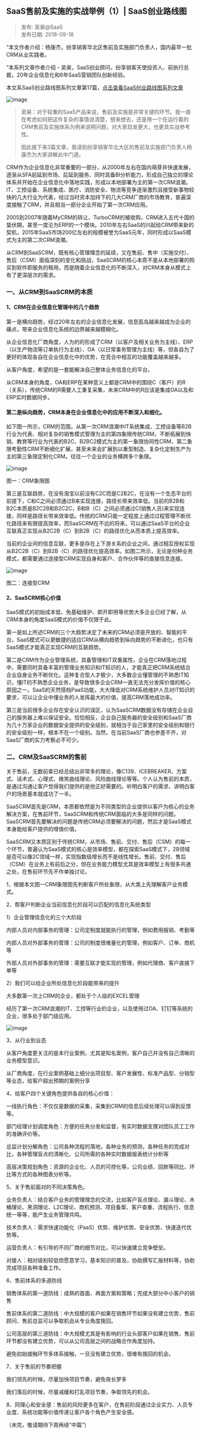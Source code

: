 ## SaaS售前及实施的实战举例（1）| SaaS创业路线图  

> 发布: 吴昊@SaaS  
> 发布日期: 2018-09-18  

“本文作者介绍：杨康杰，纷享销客华北区售前及实施部门负责人，国内最早一批CRM从业实践者。

“本系列文章作者介绍 - 吴昊，SaaS创业顾问，纷享销客天使投资人、前执行总裁，20年企业信息化和6年SaaS营销团队创新经验。

本文系SaaS创业路线图系列文章第17篇，[点击查看SaaS创业路线图系列文章](https://36kr.com/user/1308477002)

![image](images/1809-saassqjssdszjl1saascylxt-0.jpeg)

> 吴昊：对于较重的SaaS产品来说，售前及实施是非常关键的环节。我一直在考虑如何把这件复杂的事情说清楚，想来想去，还是用一个在运行着的CRM售前及实施体系为例来说明问题，对大家启发更大，也更具实战参考性。
>
> 因此接下来3篇文章，我请到纷享销客华北大区的售前及实施部门负责人杨康杰为大家讲解此中门道。

CRM作为企业信息化非常重要的一部分，从2000年左右在国内萌芽并快速发展，逐渐从SFA前延到市场、后延到服务、同时具备BI分析能力，形成自己独立的理论体系并开始在企业信息化中落地实践，形成以本地部署为主的第一次CRM浪潮。IT、工控设备、系统集成、医疗、消防安全、物流等竞争逐渐激烈且接受新事物较快的几大行业为代表，经过当时资本加持下的几大CRM厂商的市场教育，普遍深度接触了CRM，并且相当一部分企业开始了第一次CRM应用。

2005到2007年随着MyCRM的转让、TurboCRM的被收购，CRM进入五代十国的蛰伏期，甚至一度沦为ERP的一个模块。2010年左右SaaS的兴起给CRM带来新的契机，2015年SaaS市场200亿左右的规模被誉为SaaS元年，同时形成以SaaS模式为主的第二次CRM浪潮。

从CRM到SaaSCRM，既有核心管理理念的延续，又在售前、售中（实施交付）、售后（CSM）面临深刻的变化和挑战，SaaSCRM的核心本质不是从本地部署的购买到软件即服务的租用，而是随着企业信息化的不断深入，对CRM本身从模式上有了更深层次的需求。

### 一、从CRM到SaaSCRM的本质

#### 1、CRM在企业信息化管理中的几个趋势

第一是横向趋势，经过20年左右的企业信息化发展，信息孤岛越来越成为企业的痛点，带来企业信息化系统的边界越来越模糊化。

从企业信息化厂商角度，人为的的形成了CRM（以客户及相关业务为主线）、ERP（以生产物流等订单执行为主线）、OA（以日常事务管理为主线）等，但各自为了更好的体现各自在企业信息化中的优势，在竞合中相互的功能覆盖越来越多。

从客户角度，希望的是一套能解决自己整体业务信息化的平台。

从CRM本身的角度，OA和ERP在某种意义上都是CRM中的围绕C（客户）的R（关系），传统CRM的R需要人工重复采集，未来CRM中的R应该是集成OA以及和ERP实时数据同步。

#### 第二是纵向趋势，CRM本身在企业信息化中的应用不断深入和细化。

如下图一所示，CRM的范围，从第一次CRM浪潮中IT系统集成、工控设备等B2B行业为代表、相对复杂的销售模式管理为主的第四象限传统CRM，不断拓展到快销、教育等行业为代表的B2C、B2BC2模式为主的第一象限协同性CRM、第二象限考勤性CRM不断细化扩展，甚至未来会扩展到以重型制造、复杂化定制生产为主的第三象限定制化CRM。往往一个企业的业务横跨多个象限。

![image](images/1809-saassqjssdszjl1saascylxt-1.jpeg)

图一：CRM象限图

第三是互联趋势，在没有淘宝以前没有C2C而是C2B2C，在没有一个生态平台的前提下，C和C之间必须通过B来实现连接，路径长带来效率低。当前的B2B和B2C本质是B2C2B和B2C2C，B和B（C）之间必须通过C\(销售人员\)来实现连接，同样是路径长带来效率低。传统的CRM只能一定程度上通过过程管理不断优化路径来有限提高效率，而SaaSCRM在不远的将来，可以通过SaaS平台的企业互联真正实现从B2C2B（C）到B2B（C）的路径优化从而本质上提高效率。

当前的企业间的信息互联，更多是存在上下游关系的企业之间，通过相互授权实现从B2C2B（C）到B2B（C）的路径优化提高效率。如图二所示，无论是何种业务模式，都需要通过连接型CRM实现自身和客户、合作伙伴等的直接信息连接。

![image](images/1809-saassqjssdszjl1saascylxt-2.jpeg)

图二：连接型CRM

#### 2、SaaSCRM核心价值

SaaS模式的初始成本低、免基础维护、即开即用等优势大多企业已经了解，从CRM本身的角度SaaS模式的价值不仅限于此。

第一是如上所述CRM的三个大趋势决定了未来的CRM必须是开放的、智能的平台，SaaS模式可以更敏捷的适应CRM从横向趋势到纵向趋势的不断进化，也只有SaaS模式才能真正实现CRM的互联趋势。

第二是CRM作为企业管理系统，具备管理和IT双重属性，企业在CRM落地过程中，需要同时具备丰富的管理业务知识和IT知识的人，才能真正把CRM系统结合企业自身业务不断优化。这种复合型人才极少，大多数企业懂管理的不熟悉IT知识，懂IT的不熟悉企业业务，是导致很多企业CRM一直无法充分发挥价值的核心原因之一。SaaS的天然搭档PaaS功能，大大降低对CRM系统维护人员对IT知识的要求，可以让企业中懂业务的人发挥最大的价值，提高CRM落地成功率。

第三是当前很多企业存在安全认识的误区，认为SaaSCRM数据没有存储在企业自己的服务器上难以保证安全。恰恰相反，企业自己服务器的安全级别和SaaS厂商为几十万家企业的数据安全提供的安全级别，就相当于自己家里的安全级别和银行的安全级别一样，根本不在一个级别。当然，在当前SaaS厂商也参差不齐，对SaaS厂商的实力考察必不可少。

### 二、CRM及SaaSCRM的售前

关于售前，无数前辈已经总结出非常多的理论，像C139、ICEBREAKER、方案式、话术式、心理式、微笑曲线理论、风险曲线理论等等。个人认为售前的本质，是通过沟通让客户觉得我们提供的是他正好需要的。听明白客户的需求、讲明白客户的场景基本就成功了一半。

SaaSCRM首先是CRM，本质都依然是为不同类型的企业提供以客户为核心的业务解决方案，在售前环节，SaaSCRM和传统CRM面临的大多是同样的问题。SaaSCRM首先要解决的问题是传统CRM必须要解决的问题，然后才是SaaS模式本身能给客户提供的增值价值。

SaaSCRM又本质区别于传统CRM，从市场、售前、交付、售后（CSM）的每一个环节，普遍认为SaaS模式的核心是效率模型，都在探索SaaS模式下，2B领域是否可以像2C领域一样，实现指数级增长而不是线性增长。售前、交付、售后（CSM）在业务上有前后之分，但在业务能力模型尤其是效率模型上有很多共通之处，在售前环节先不作单独讨论。

1、根据本文图一CRM象限图先判断客户所处象限，从大类上先理解客户业务模式。

2、帮客户判断企业当前信息化阶段可以匹配的信息化系统类型

1）企业管理信息化的三个大阶段

内部人员对内部事务的管理：公司定制度就能执行的管理，例如费用报销、考勤等

内部人员对外部事务的管理：公司的制度很难量化的管理，例如客户、订单、商机等

外部人员对外部事务的管理：需要互联才能实现的管理，例如代理商、客户直接下单等

2）我们可以给企业所处信息化阶段能带来的提升

大多数第一次上CRM的企业，都处于个人级的EXCEL管理

经历了第一次CRM浪潮的IT、工控等行业的企业，以及使用过OA、钉钉等系统的企业，很多处于部门级应用。

![image](images/1809-saassqjssdszjl1saascylxt-3.jpeg)

3、从行业到业态

从客户角度更关注的是本行业案例，尤其是知名案例，客户自己并没有自己清晰的业务模型意识。

从厂商角度，在行业案例基础上细分出项目型、客户发展性、标准产品型、分销型等业态，给客户超出预期的案例分享

4、给客户四个关键角色提供各自的核心价值：

一线执行角色：不仅仅是数据的采集，采集到CRM的信息后续处理可以得到反馈等。

部门经理计划调度角色：方便的任务分发和监督，有实时数据支撑对团队员工工作的准确评价等。

总监计划分解角色：公司各种流程的落地，各种业务的预测，各种任务的完成对比，各种管理盲点的清晰化、公司所需的各种实时数据报表统计分析等

高层决策规划角色：资源的企业化、人员的可控化等，公司业绩、回款等同比、环比等方式的各种图表分析等。

5、关于售前面对的不同决策角色。

业务负责人：结合客户业务的管理理念的交流，比如客户盲点理论、漏斗理论、木桶理论、黑洞理论、L2C理论、商机预测、项目备案、客户查重、流程执行、信息统一等等，能产生业务管理共鸣。

技术负责人：需求快速功能化（PaaS）优势、维护优势、安全优势、快速迭代优势等。

运营负责人：有引导的不同厂商的细节对比，可以快速建立竞争壁垒。

对接人：相对级别较低但愿意学习，基本知识的普及，协助撰写汇报材料等，协助完成项目各种准备工作。

6、售前体系的多道防线

销售体系的第一道防线：成熟的首面、再面方案和策略；完成大部分中小客户的销售

售前体系的第二道防线：中大规模的客户如果在销售环节如果没有建立优势，售前顾问、售前总监可以争取机会从专业角度挽回。

公司高层的第三道防线：中大规模尤其是有影响的行业头部客户如果在销售、售前环节都没有建立优势，可以从公司高层之间的战略合作角度加持。

避免初始接触环节多体系接触，一旦没有建立优势，很难有挽回的机会。

7、关于售前的节奏把握

我们领先的时候，尽量加快项目节奏，避免夜长梦多

我们落后的时候，尽量减缓和打乱项目节奏，争取领先的机会。

8、同理心和安全感：售前的风险更多在客户，在售前阶段通过企业实力、人员专业度、系统功能等价值传递让客户各个角色产生安全感。

（未完，敬请期待下周再续“中篇”）
